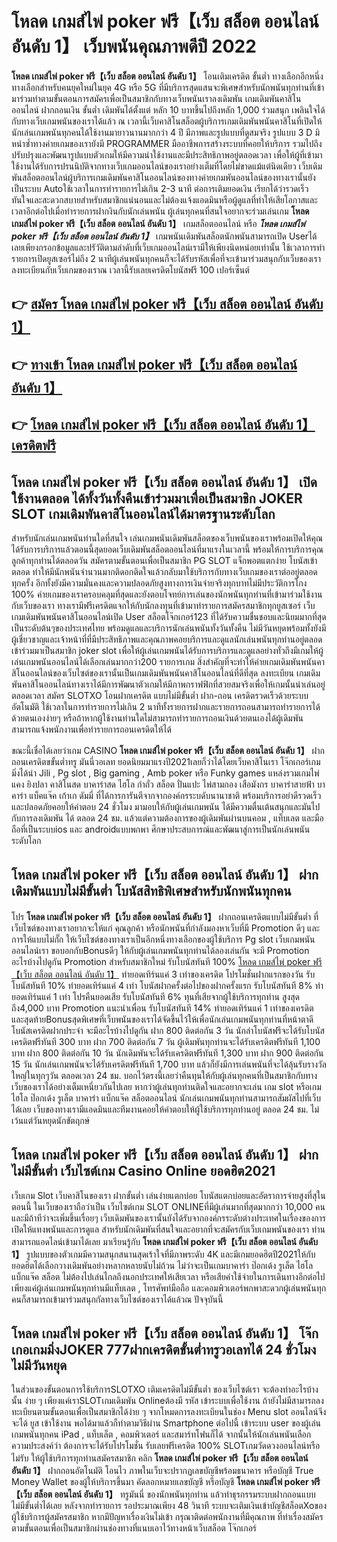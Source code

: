 # โหลด เกมส์ไพ่ poker ฟรี【เว็บ สล็อต ออนไลน์ อันดับ 1】  เว็บพนันคุณภาพดีปี 2022

**โหลด เกมส์ไพ่ poker ฟรี【เว็บ สล็อต ออนไลน์ อันดับ 1】** โอนเติมเครดิต ขั้นต่ำ  ทางเลือกอีกหนึ่งทางเลือกสำหรับคนยุคใหม่ในยุค 4G หรือ 5G ที่มีบริการสุดแสนจะพิเศษสำหรับนักพนันทุกท่านที่เข้ามาร่วมทำตามขั้นตอนการสมัครเพื่อเป็นสมาชิกกับทางเว็บพนันเราลงเดิมพัน เกมเดิมพันคาสิโนออนไลน์ ฝากถอนเงิน ขั้นต่ำ เดิมพันได้ตั้งแต่ หลัก 10 บาทขึ้นไปถึงหลัก 1,000 ร่วมสนุก เพลินใจได้กับทางเว็บเกมพนันของเราได้แล้ว ณ เวลานี้เว็บคาสิโนสล็อตผู้บริการเกมเดิมพันพนันคาสิโนที่เปิดให้นักเล่นเกมพนันทุกคนได้ใช้งานมายาวนานมากกว่า 4 ปี มีภาพและรูปแบบที่ดูสมจริง รูปแบบ 3 D
มิหนำซ้ำทางค่ายเกมของเรายังมี  PROGRAMMER มืออาชีพการสร้างระบบที่คอยให้บริการ  รวมไปถึงปรับปรุงและพัฒนารูปแบบตัวเกมให้มีความน่าใช้งานและมีประสิทธิภาพอยู่ตลอดเวลา เพื่อให้ผู้ที่เข้ามาใช้งานได้รับการปรนนิบัติจากทางเว็บเกมออนไลน์ของเราอย่างเต็มที่โดยไม่ขาดแม้แต่นิดเดียว เว็บเดิมพันสล็อตออนไลน์ผู้บริการเกมเดิมพันคาสิโนออนไลน์ของทางค่ายเกมพันออนไลน์ของทางเรานั้นยังเป็นระบบ Autoใช้เวลาในการทำรายการไม่เกิน 2-3 นาที ต่อการเติมยอดเงิน เรียกได้ว่ารวดเร็วทันใจและสะดวกสบายสำหรับสมาชิกแน่นอนและไม่ต้องแจ้งแอดมินหรือผู้ดูแลที่ทำให้เสียโอกาสและเวลาอีกต่อไปเมื่อทำรายการฝากงินกับนักเล่นพนัน
ผู้เล่นทุกคนที่สนใจอยากจะร่วมเล่นเกม **โหลด เกมส์ไพ่ poker ฟรี【เว็บ สล็อต ออนไลน์ อันดับ 1】** เกมสล็อตออนไลน์ หรือ ***โหลด เกมส์ไพ่ poker ฟรี【เว็บ สล็อต ออนไลน์ อันดับ 1】*** เกมพนันเดิมพันสล็อตนักพนันสามารถเปิด Userได้เลยเพียงกรอกข้อมูลและปรัวัติตามลำดับที่เว็บเกมออนไลน์เรามีให้เพียงนิดหน่อยเท่านั้น ใช้เวลาการทำรายการเปิดยูสเซอร์ไม่ถึง 2 นาทีผู้เล่นพนันทุกคนก็จะได้รับรหัสเพื่อที่จะเข้ามาร่วมสนุกกับเว็บของเราลงทะเบียนกับเว็บเกมของเราณ เวลานี้รับเลยเครดิตโบนัสฟรี 100 เปอร์เซ็นต์ 

## 👉 [สมัคร โหลด เกมส์ไพ่ poker ฟรี【เว็บ สล็อต ออนไลน์ อันดับ 1】](https://archa888.com/)
## 👉 [ทางเข้า โหลด เกมส์ไพ่ poker ฟรี【เว็บ สล็อต ออนไลน์ อันดับ 1】](https://archa888.com/)
## 👉 [โหลด เกมส์ไพ่ poker ฟรี【เว็บ สล็อต ออนไลน์ อันดับ 1】 เครดิตฟรี](https://archa888.com/)

## โหลด เกมส์ไพ่ poker ฟรี【เว็บ สล็อต ออนไลน์ อันดับ 1】 เปิดใช้งานตลอด ได้ทั้งวันทั้งคืนเข้าร่วมมาเพื่อเป็นสมาชิก JOKER SLOT เกมเดิมพันคาสิโนออนไลน์ได้มาตรฐานระดับโลก

สำหรับนักเล่นเกมพนันท่านใดที่สนใจ เล่นเกมพนันเดิมพันสล็อตของเว็บพนันของเราพร้อมเปิดให้คุณได้รับการบริการแล้วตอนนี้สุดยอดเว็บเดิมพันสล็อตออนไลน์ที่มาแรงในเวลานี้ พร้อมให้การบริการคุณลูกค้าทุกท่านได้ตลอดวัน สมัครตามขั้นตอนเพื่อเป็นสมาชิก  PG SLOT แจ็กพอตแตกง่าย โบนัสเข้าตลอด ทำให้มีนักพนันจำนวนมากติดอกติดใจแล้วกลับมาใช้บริการกับทางเว็บเกมของเราต่ออยู่ตลอดทุกครั้ง อีกทั้งยังมีความมั่นคงและความปลอดภัยสูงทางการเงินจ่ายจริงทุกบาทไม่มีประวัติการโกง 100% ค่ายเกมของเราครอบคลุมที่สุดและยังตอบโจทย์การเล่นของนักพนันทุกท่านที่เข้ามาร่วมใช้งานกับเว็บของเรา
ทางเรามีฟรีเครดิตแจกให้กับนักลงทุนที่เข้ามาทำรายการสมัครสมาชิกทุกยูสเซอร์ เว็บเกมเดิมพันพนันคาสิโนออนไลน์เปิด User สล็อตโจ๊กเกอร์123 ที่ได้รับความชื่นชอบและนิยมมากที่สุดเป็นระดับต้นๆของประเทศไทย พร้อมดูแลและบริการนักเล่นพนันทั้งวันทั้งคืน ไม่มีวันหยุดพร้อมทั้งยังมีผู้เชี่ยวชาญและเจ้าหน้าที่ที่มีประสิทธิภาพและคุณภาพคอยบริการและดูแลนักเล่นพนันทุกท่านอยู่ตลอด เข้าร่วมมาเป็นสมาชิก joker slot เพื่อให้ผู้เล่นเกมพนันได้รับการบริการและดูแลอย่างทั่วถึงมีเกมให้ผู้เล่นเกมพนันออนไลน์ได้เลือกเล่นมากกว่า200 รายการเกม
สิ่งสำคัญที่จะทำให้ค่ายเกมเดิมพันพนันคาสิโนออนไลน์ของเว็บไซต์ของเรานั้นเป็นเกมเดิมพันพนันคาสิโนออนไลน์ที่ดีที่สุด ลงทะเบียน  เกมเดิมพันคาสิโนออนไลน์ทางเราได้มีการพัฒนาตัวเกมให้มีภาพกราฟฟิกที่สวยสมจริงเพื่อให้เกมนั้นน่าเล่นอยู่ตลอดเวลา สมัคร SLOTXO โอนฝากเครดิต แบบไม่มีขั้นต่ำ ฝาก-ถอน เครดิตรวดเร็วด้วยระบบอัตโนมัติ ใช้เวลาในการทำรายการไม่เกิน 2 นาทีทั้งรายการฝากและรายการถอนสามารถทำรายการได้ด้วยตนเองง่ายๆ หรือถ้าหากผู้ใช้งานท่านใดไม่สามารถทำรายการถอนเงินด้วยตนเองได้ผู้เดิมพันสามารถแจ้งพนักงานเพื่อทำรายการถอนเครดิตให้ได้

ขณะนี้เชื่อได้เลยว่าเกม CASINO **โหลด เกมส์ไพ่ poker ฟรี【เว็บ สล็อต ออนไลน์ อันดับ 1】** ฝากถอนเครดิตขขั้นต่ำทรู มันนี่วอเลท ยอดนิยมมาแรงปี2021เลยก็ว่าได้โดยเว็บคาสิโนเรา โจ๊กเกอร์เกมมิ่งได้นำ  Jili , Pg slot , Big gaming , Amb poker หรือ Funky games แหล่งรวมเกมไพ่แคง  ยิงปลา คาสิโนสด บาคาร่าสด ไฮโล กำถั่ว สล็อต ปั่นแปะ ไพ่สามกอง เสือมังกร บาคาร่าสายฟ้า บาคาร่า แบ็คแจ๊ค เก้าเก ดัมมี่ ที่ได้การการันตีจากจากองค์กรระบดับนานาชาติ พร้อมบริการอย่าดีรวดเร็วและปลอดภัยคอยให้คำตอบ 24 ชั่วโมง มามอบให้กับผู้เล่นเกมพนัน ได้มีความตื่นเต้นสนุกและมันไปกับการลงเดิมพัน ได้ ตลอด 24 ชม. แล้วแต่ความต้องการของผู้เดิมพันผ่านบนคอม , แท็บเลต และมือถือที่เป็นระบบios และ androidแบบพกพา ศึกษาประสบการณ์และพัฒนาสู่การเป็นนักเล่นพนันระดับโลก

## โหลด เกมส์ไพ่ poker ฟรี【เว็บ สล็อต ออนไลน์ อันดับ 1】 ฝากเดิมพันแบบไม่มีขั้นต่ำ โบนัสสิทธิพิเศษสำหรับนักพนันทุกคน

โปร **โหลด เกมส์ไพ่ poker ฟรี【เว็บ สล็อต ออนไลน์ อันดับ 1】** ฝากถอนเครดิตแบบไม่มีขั้นต่ำ ที่เว็บไซต์ของทางเราอยากจะให้แก่  คุณลูกค้า หรือนักพนันที่กำลังมองหาเว็บที่มี  Promotion ดีๆ และการให้แบบไม่กั๊ก ให้เว็บไซต์ของทางเราเป็นอีกหนึ่งทางเลือกของผู้ใช้บริการ Pg slot เว็บเกมพนันออนไลน์เรา ขอบอกกับBonusดีๆ ให้กับผู้เล่นเกมพนันทุกท่านได้ลองเล่นกัน จะมี Promotion อะไรบ้างไปดูกัน
 Promotion สำหรับสมาชิกใหม่ รับโบนัสทันที 100% [โหลด เกมส์ไพ่ poker ฟรี【เว็บ สล็อต ออนไลน์ อันดับ 1】](https://archa888.com/) ทำยอดเทิร์นแค่ 3 เท่าของเครดิต
โปรโมชั่นฝากแรกของวัน รับโบนัสทันที 10% ทำยอดเทิร์นแค่ 4 เท่า
โบนัสฝากครั้งต่อไปของฝากครั้งแรก รับโบนัสทันที 8% ทำยอดเทิร์นแค่ 1 เท่า
โปรคืนยอดเสีย รับโบนัสทันที 6% ทุนที่เสียจากผู้ใช้บริการทุกท่าน สูงสุดถึง4,000 บาท
 Promotion แนะนำเพื่อน รับโบนัสทันที 14% ทำยอดเทิร์นแค่ 1 เท่าของเครดิต
และสุดท้ายBonusสุดพิเศษที่เว็บพนันของเราได้จัดขึ้นไว้ให้เพื่อนักเล่นเกมพนันทุกท่านที่หน้าตาดี โบนัสเครดิตฝากประจำ จะมีอะไรบ้างไปดูกัน
ฝาก 800 ติดต่อกัน 3 วัน นักล่าโบนัสฟรีจะได้รับโบนัสเครดิตฟรีทันที 300 บาท
ฝาก 700 ติดต่อกัน 7 วัน ผู้เดิมพันทุกท่านจะได้รับเครดิตฟรีทันที 1,100 บาท
ฝาก 800 ติดต่อกัน 10 วัน นักเดิมพันจะได้รับเครดิตฟรีทันที 1,300 บาท
ฝาก 900 ติดต่อกัน 15 วัน นักเล่นเกมพนันจะได้รับเครดิตฟรีทันที 1,700 บาท
แล้วก็ยังมีการเล่นพนันที่จะได้ลุ้นรับรางวัลใหญ่ในทุกๆวัน ตลอดเวลา 24 ชม. บอกไว้ตรงนี้เลยว่าคืนทุนให้กับผู้เล่นทุกคนที่เป็นสมาชิกกับทางเว็บของเราได้อย่างเต็มเหนี่ยวกันไปเลย หากว่าผู้เล่นทุกท่านติดใจและอยากจะเล่น เกม slot  หรือเกมไฮโล ป๊อกเด้ง รูเล็ต บาคาร่า แบ็กแจ๊ค สล็อตออนไลน์ นักเล่นเกมพนันทุกท่านสามารถสัมผัสไปที่เว็บได้เลย เว็บของทางเรามีแอดมินและทีมงานคอยให้คำตอบให้ผู้ใช้บริการทุกท่านอยู่ ตลอด 24 ชม. ไม่เว้นแต่วันหยุดนักขัตฤกษ์

## โหลด เกมส์ไพ่ poker ฟรี【เว็บ สล็อต ออนไลน์ อันดับ 1】 ฝาก ไม่มีขั้นต่ำ  เว็บไซต์เกม  Casino Online ยอดฮิต2021

เว็บเกม Slot เว็บคาสิโนของเรา ฝากขั้นต่ำ เล่นง่ายแตกบ่อย โบนัสแตกบ่อยและอัตราการจ่ายสูงที่สุในตอนนี้ ในเว็บของเราถือว่าเป็น เว็บไซต์เกม SLOT ONLINEที่มีผู้เล่นมากที่สุดมากกว่า 10,000 คนและมีถ้าทีว่าจะเพิ่มขึ้นเรื่อยๆ เว็บเดิมพันของเรานั้นยังได้รับจากองค์กรระดับต่างประเทศในเรื่องของการเปิดให้แทงพนันและการดูแล สำหรับนักเดิมพันที่สนใจและอยากที่จะสมัครกับเว็บเกมพนันของเรา ท่านสามารถแอดไลน์เข้ามาได้เลย
	มาเรียนรู้กับ **โหลด เกมส์ไพ่ poker ฟรี【เว็บ สล็อต ออนไลน์ อันดับ 1】** รูปแบบของตัวเกมมีความสนุกสนานสุดเร้าใจที่มีภาพระดับ 4K และมีเกมยอดฮิตปี2021ให้กับยอดฮิตได้เลือกวางเดิมพันอย่างหลากหลายนับไม่ถ้วน  ไม่ว่าจะเป็นเกมบาคาร่า ป๊อกเด้ง รูเล็ต ไฮโล แบ็กแจ๊ค สล็อต ไม่ต้องไปเล่นไกลถึงนอกประเทศให้เสียเวลา หรือเสียค่าใช้จ่ายในการเดินทางอีกต่อไป เพียงแค่ผู้เล่นเกมพนันทุกท่านมีแท็บเลต , โทรศัพท์มือถือ และคอมพิวเตอร์พกพาสะดวกผู้เล่นพนันทุกคนก็สามารถเข้ามาร่วมสนุกกัลทางเว็บไซต์ของเราได้แล้วณ ปัจจุบันนี้

## โหลด เกมส์ไพ่ poker ฟรี【เว็บ สล็อต ออนไลน์ อันดับ 1】 โจ๊กเกอเกมมิ่งJOKER 777ฝากเครดิตขั้นต่ำทรูวอเลทได้ 24 ชั่วโมง ไม่มีวันหยุด

ในส่วนของขั้นตอนการใช้บริการSLOTXO เติมเครดิตไม่มีขั้นต่ำ ของเว็บไซต์เรา จะต้องทำอะไรบ้างนั้น ง่าย ๆ เพียงแค่เราSLOTเกมเดิมพัน Onlineต้องมี รหัส เข้าระบบเพื่อใช้งาน ถ้ายังไม่มีสามารถลงทะเบียนตามขั้นตอนเพื่อเป็นสมาชิกได้ง่าย ๆ จากโหมดการลงทะเบียนในช่อง Menu slot ออนไลน์จึงจะได้ ยูส เข้าใช้งาน พอได้มาแล้วก็ทำตามวิธีผ่าน Smartphone ต่อไปนี้
เข้าระบบ user  ของผู้เล่นเกมพนันทุกคน iPad , แท็บเล็ต , คอมพิวเตอร์ และสมาร์ทโฟนก็ได้
จากนั้นให้นักเล่นพนันเลือกความประสงค์ว่า ต้องการจะได้รับโปรโมชั่น รับเลยฟรีเครดิต 100% SLOTเกมวัดดวงออนไลน์หรือไม่รับ
ให้ผู้ใช้บริการทุกท่านสมัครสมาชิก คลิก **โหลด เกมส์ไพ่ poker ฟรี【เว็บ สล็อต ออนไลน์ อันดับ 1】** ฝากถอนอัตโนมัติ โอนไว ภาพในเว็บจะปรากฏเลขบัญชีพร้อมธนาคาร หรือบัญชี True Money Wallet ของผู้ให้บริการขึ้นมา
คัดลอกหมายเลขบัญชี หรือบัญชี **โหลด เกมส์ไพ่ poker ฟรี【เว็บ สล็อต ออนไลน์ อันดับ 1】** ทรูมันนี่ ของนักพนันทุกท่าน แล้วทำธุรกรรมระบบฝากถอนแบบไม่มีขั้นต่ำได้เลย
หลังจากทำรายการ รอประมาณเพียง 48 วินาที ระบบจะเติมเงินเข้าบัญชีสล็อตXoของผู้ใช้บริการผู้สมัครสมาชิก
หากมีปัญหาเรื่องเงินไม่เข้า กรุณาติดต่อพนักงานที่มีคุณภาพ ที่ทำเรื่องสมัครตามขั้นตอนเพื่อเป็นสมาชิกผ่านช่องทางที่แนบเอาไว้ทางหน้าเว็บสล็อต โจ๊กเกอร์


